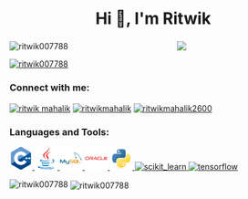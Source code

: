 <h1 align="center">Hi 👋, I'm Ritwik</h1>
<h3 align="center"></h3>

<img align='right' src="https://media.giphy.com/media/M9kgjEsLG6LMbYC9dl/giphy.gif?cid=ecf05e47rxq46lf68110x0pg7sbq730nvvhml34uvmgqg8o3&rid=giphy.gif&ct=g" width="210">

<p align="left"> <img src="https://komarev.com/ghpvc/?username=ritwik007788&label=Profile%20views&color=0e75b6&style=flat" alt="ritwik007788" /> </p>

<p align="left"> <a href="https://github.com/ryo-ma/github-profile-trophy"><img src="https://github-profile-trophy.vercel.app/?username=ritwik007788" alt="ritwik007788" /></a> </p>

<h3 align="left">Connect with me:</h3>
<p align="left">
<a href="https://linkedin.com/in/ritwik mahalik" target="blank"><img align="center" src="https://raw.githubusercontent.com/rahuldkjain/github-profile-readme-generator/master/src/images/icons/Social/linked-in-alt.svg" alt="ritwik mahalik" height="30" width="40" /></a>
<a href="https://instagram.com/ritwikmahalik" target="blank"><img align="center" src="https://raw.githubusercontent.com/rahuldkjain/github-profile-readme-generator/master/src/images/icons/Social/instagram.svg" alt="ritwikmahalik" height="30" width="40" /></a>
<a href="https://www.hackerearth.com/ritwikmahalik2600" target="blank"><img align="center" src="https://raw.githubusercontent.com/rahuldkjain/github-profile-readme-generator/master/src/images/icons/Social/hackerearth.svg" alt="ritwikmahalik2600" height="30" width="40" /></a>
</p>

<h3 align="left">Languages and Tools:</h3>
<p align="left"> <a href="https://www.w3schools.com/cpp/" target="_blank"> <img src="https://raw.githubusercontent.com/devicons/devicon/master/icons/cplusplus/cplusplus-original.svg" alt="cplusplus" width="40" height="40"/> </a> <a href="https://www.java.com" target="_blank"> <img src="https://raw.githubusercontent.com/devicons/devicon/master/icons/java/java-original.svg" alt="java" width="40" height="40"/> </a> <a href="https://www.mysql.com/" target="_blank"> <img src="https://raw.githubusercontent.com/devicons/devicon/master/icons/mysql/mysql-original-wordmark.svg" alt="mysql" width="40" height="40"/> </a> <a href="https://www.oracle.com/" target="_blank"> <img src="https://raw.githubusercontent.com/devicons/devicon/master/icons/oracle/oracle-original.svg" alt="oracle" width="40" height="40"/> </a> <a href="https://www.python.org" target="_blank"> <img src="https://raw.githubusercontent.com/devicons/devicon/master/icons/python/python-original.svg" alt="python" width="40" height="40"/> </a> <a href="https://scikit-learn.org/" target="_blank"> <img src="https://upload.wikimedia.org/wikipedia/commons/0/05/Scikit_learn_logo_small.svg" alt="scikit_learn" width="40" height="40"/> </a> <a href="https://www.tensorflow.org" target="_blank"> <img src="https://www.vectorlogo.zone/logos/tensorflow/tensorflow-icon.svg" alt="tensorflow" width="40" height="40"/> </a> </p>

<p><img align="left" src="https://github-readme-stats.vercel.app/api/top-langs?username=ritwik007788&show_icons=true&locale=en&layout=compact" alt="ritwik007788" /></p>

<p>&nbsp;<img align="center" src="https://github-readme-stats.vercel.app/api?username=ritwik007788&show_icons=true&locale=en" alt="ritwik007788" /></p>

<p><img align="center" src="https://github-readme-streak-stats.herokuapp.com/?user=ritwik007788&" alt="ritwik00
